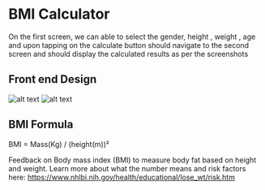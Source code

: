# BMI Calculator 

On the first screen, we can able to select the gender, height , weight , age and upon tapping on the calculate button should navigate to the second screen and should display the calculated results as per the screenshots


Front end Design 
---------------------------
![alt text](https://i.ibb.co/YWmVvfj/0-1.png)
![alt text](https://i.ibb.co/YyTqdsR/0.png)


BMI Formula 
------------
BMI = Mass(Kg) / (height(m))²

Feedback on Body mass index (BMI) to measure body fat based on height and weight. Learn more about what the number means and risk factors here: https://www.nhlbi.nih.gov/health/educational/lose_wt/risk.htm


